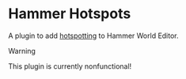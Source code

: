 # Hammer Hotspots
A plugin to add [hotspotting](https://developer.valvesoftware.com/wiki/Half-Life:_Alyx_Workshop_Tools/Level_Design/Hotspot_Texturing) to Hammer World Editor.

> [!WARNING]
> This plugin is currently nonfunctional!
